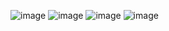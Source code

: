 
![image](https://github.com/user-attachments/assets/d5d15c23-6679-4b67-ae83-16f4cee03e7d)
![image](https://github.com/user-attachments/assets/b33dff32-acc4-46da-ab2b-5544b55021da)
![image](https://github.com/user-attachments/assets/b7b56329-4317-43b9-b73a-3d7c897d0237)
![image](https://github.com/user-attachments/assets/7eb38380-23ae-4f25-8ee9-b7fdafe3bd64)
